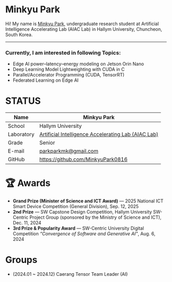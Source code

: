 # Minkyu Park

Hi! My name is [Minkyu Park](https://github.com/MinkyuPark0816?tab=repositories), undergraduate research student at Artificial Intelligence Accelerating Lab (AIAC Lab) in Hallym University, Chuncheon, South Korea. 
<!--![alt text](https://github.com/yourgithubid/yourgithubid/blob/main/profile.png?raw=true)
-->
---
### Currently, I am interested in following Topics:
- Edge AI power–latency–energy modeling on Jetson Orin Nano
- Deep Learning Model Lightweighting with CUDA in C
- Parallel/Accelerator Programming (CUDA, TensorRT)
- Federated Learning on Edge AI

# STATUS
|Name|Minkyu Park|
|----|----|
|School|Hallym University|
|Laboratory| [Artificial Intelligence Accelerating Lab (AIAC Lab)](https://sites.google.com/site/embeddedsochallymuniv/project)|
|Grade|Senior|
|E-mail|parkparkmk@gmail.com|
|GitHub|https://github.com/MinkyuPark0816|


# 🏆 Awards
- **Grand Prize (Minister of Science and ICT Award)** — 2025 National ICT Smart Device Competition (General Division), Sep. 12, 2025  
- **2nd Prize** — SW Capstone Design Competition, Hallym University SW-Centric Project Group (sponsored by the Ministry of Science and ICT), Dec. 11, 2024  
- **3rd Prize & Popularity Award** — SW-Centric University Digital Competition *“Convergence of Software and Generative AI”*, Aug. 6, 2024 





# Groups
- (2024.01 ~ 2024.12) Caerang Tensor Team Leader (AI)


